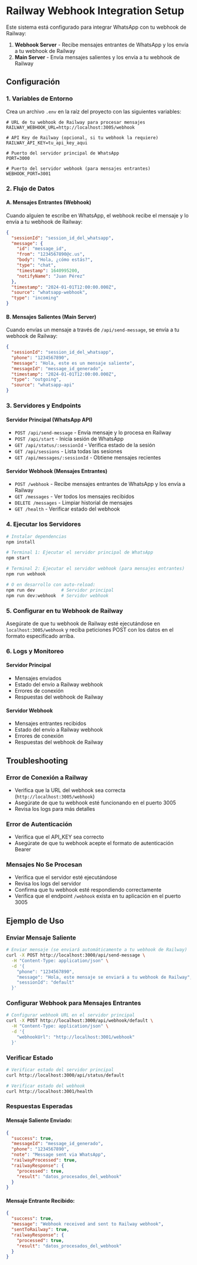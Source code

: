 # Railway Webhook Integration Setup

Este sistema está configurado para integrar WhatsApp con tu webhook de Railway:

1. **Webhook Server** - Recibe mensajes entrantes de WhatsApp y los envía a tu webhook de Railway
2. **Main Server** - Envía mensajes salientes y los envía a tu webhook de Railway

## Configuración

### 1. Variables de Entorno

Crea un archivo `.env` en la raíz del proyecto con las siguientes variables:

```env
# URL de tu webhook de Railway para procesar mensajes
RAILWAY_WEBHOOK_URL=http://localhost:3005/webhook

# API Key de Railway (opcional, si tu webhook la requiere)
RAILWAY_API_KEY=tu_api_key_aqui

# Puerto del servidor principal de WhatsApp
PORT=3000

# Puerto del servidor webhook (para mensajes entrantes)
WEBHOOK_PORT=3001
```

### 2. Flujo de Datos

#### A. Mensajes Entrantes (Webhook)
Cuando alguien te escribe en WhatsApp, el webhook recibe el mensaje y lo envía a tu webhook de Railway:

```json
{
  "sessionId": "session_id_del_whatsapp",
  "message": {
    "id": "message_id",
    "from": "1234567890@c.us",
    "body": "Hola, ¿cómo estás?",
    "type": "chat",
    "timestamp": 1640995200,
    "notifyName": "Juan Pérez"
  },
  "timestamp": "2024-01-01T12:00:00.000Z",
  "source": "whatsapp-webhook",
  "type": "incoming"
}
```

#### B. Mensajes Salientes (Main Server)
Cuando envías un mensaje a través de `/api/send-message`, se envía a tu webhook de Railway:

```json
{
  "sessionId": "session_id_del_whatsapp",
  "phone": "1234567890",
  "message": "Hola, este es un mensaje saliente",
  "messageId": "message_id_generado",
  "timestamp": "2024-01-01T12:00:00.000Z",
  "type": "outgoing",
  "source": "whatsapp-api"
}
```

### 3. Servidores y Endpoints

#### Servidor Principal (WhatsApp API)
- `POST /api/send-message` - Envía mensaje y lo procesa en Railway
- `POST /api/start` - Inicia sesión de WhatsApp
- `GET /api/status/:sessionId` - Verifica estado de la sesión
- `GET /api/sessions` - Lista todas las sesiones
- `GET /api/messages/:sessionId` - Obtiene mensajes recientes

#### Servidor Webhook (Mensajes Entrantes)
- `POST /webhook` - Recibe mensajes entrantes de WhatsApp y los envía a Railway
- `GET /messages` - Ver todos los mensajes recibidos
- `DELETE /messages` - Limpiar historial de mensajes
- `GET /health` - Verificar estado del webhook

### 4. Ejecutar los Servidores

```bash
# Instalar dependencias
npm install

# Terminal 1: Ejecutar el servidor principal de WhatsApp
npm start

# Terminal 2: Ejecutar el servidor webhook (para mensajes entrantes)
npm run webhook

# O en desarrollo con auto-reload:
npm run dev          # Servidor principal
npm run dev:webhook  # Servidor webhook
```

### 5. Configurar en tu Webhook de Railway

Asegúrate de que tu webhook de Railway esté ejecutándose en `localhost:3005/webhook` y reciba peticiones POST con los datos en el formato especificado arriba.

### 6. Logs y Monitoreo

#### Servidor Principal
- Mensajes enviados
- Estado del envío a Railway webhook
- Errores de conexión
- Respuestas del webhook de Railway

#### Servidor Webhook
- Mensajes entrantes recibidos
- Estado del envío a Railway webhook
- Errores de conexión
- Respuestas del webhook de Railway

## Troubleshooting

### Error de Conexión a Railway
- Verifica que la URL del webhook sea correcta (`http://localhost:3005/webhook`)
- Asegúrate de que tu webhook esté funcionando en el puerto 3005
- Revisa los logs para más detalles

### Error de Autenticación
- Verifica que el API_KEY sea correcto
- Asegúrate de que tu webhook acepte el formato de autenticación Bearer

### Mensajes No Se Procesan
- Verifica que el servidor esté ejecutándose
- Revisa los logs del servidor
- Confirma que tu webhook esté respondiendo correctamente
- Verifica que el endpoint `/webhook` exista en tu aplicación en el puerto 3005

## Ejemplo de Uso

### Enviar Mensaje Saliente
```bash
# Enviar mensaje (se enviará automáticamente a tu webhook de Railway)
curl -X POST http://localhost:3000/api/send-message \
  -H "Content-Type: application/json" \
  -d '{
    "phone": "1234567890",
    "message": "Hola, este mensaje se enviará a tu webhook de Railway",
    "sessionId": "default"
  }'
```

### Configurar Webhook para Mensajes Entrantes
```bash
# Configurar webhook URL en el servidor principal
curl -X POST http://localhost:3000/api/webhook/default \
  -H "Content-Type: application/json" \
  -d '{
    "webhookUrl": "http://localhost:3001/webhook"
  }'
```

### Verificar Estado
```bash
# Verificar estado del servidor principal
curl http://localhost:3000/api/status/default

# Verificar estado del webhook
curl http://localhost:3001/health
```

### Respuestas Esperadas

#### Mensaje Saliente Enviado:
```json
{
  "success": true,
  "messageId": "message_id_generado",
  "phone": "1234567890",
  "note": "Message sent via WhatsApp",
  "railwayProcessed": true,
  "railwayResponse": {
    "processed": true,
    "result": "datos_procesados_del_webhook"
  }
}
```

#### Mensaje Entrante Recibido:
```json
{
  "success": true,
  "message": "Webhook received and sent to Railway webhook",
  "sentToRailway": true,
  "railwayResponse": {
    "processed": true,
    "result": "datos_procesados_del_webhook"
  }
}
```
